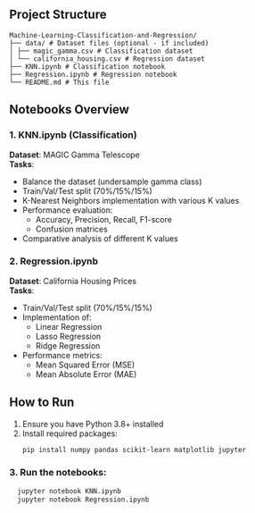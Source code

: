 ## Project Structure
```
Machine-Learning-Classification-and-Regression/
├── data/ # Dataset files (optional - if included)
│ ├── magic_gamma.csv # Classification dataset
│ └── california_housing.csv # Regression dataset
├── KNN.ipynb # Classification notebook
├── Regression.ipynb # Regression notebook
└── README.md # This file
```


## Notebooks Overview

### 1. KNN.ipynb (Classification)
**Dataset**: MAGIC Gamma Telescope  
**Tasks**:
- Balance the dataset (undersample gamma class)
- Train/Val/Test split (70%/15%/15%)
- K-Nearest Neighbors implementation with various K values
- Performance evaluation:
  - Accuracy, Precision, Recall, F1-score
  - Confusion matrices
- Comparative analysis of different K values

### 2. Regression.ipynb
**Dataset**: California Housing Prices  
**Tasks**:
- Train/Val/Test split (70%/15%/15%)
- Implementation of:
  - Linear Regression
  - Lasso Regression
  - Ridge Regression
- Performance metrics:
  - Mean Squared Error (MSE)
  - Mean Absolute Error (MAE)

## How to Run
1. Ensure you have Python 3.8+ installed
2. Install required packages:
   ```bash
   pip install numpy pandas scikit-learn matplotlib jupyter

### 3. Run the notebooks:
```bash
  jupyter notebook KNN.ipynb
  jupyter notebook Regression.ipynb
